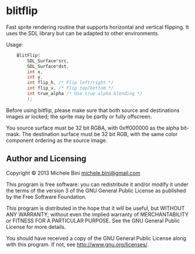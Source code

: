 blitflip
========

Fast sprite rendering routine that supports horizontal and vertical flipping.  It uses the SDL library but can be adapted to other environments.

Usage:

````c
    BlitFlip(
        SDL_Surface*src,
        SDL_Surface*dst,
        int x,
        int y,
        int flip_h, /* Flip left/right */
        int flip_v, /* Flip top/bottom */
        int true_alpha /* Use true alpha blending */
        );
````

Before using bitflip, please make sure that both source and destinations images ar locked; the sprite may be partly or fully offscreen.

You source surface must be 32 bit RGBA, with 0xff000000 as the alpha bit-mask.
The destination surface must be 32 bit RGB, with the same color component ordering as the source image.


Author and Licensing
--------------------

Copyright © 2013 Michele Bini <michele.bini@gmail.com>

This program is free software: you can redistribute it and/or modify
it under the terms of the version 3 of the GNU General Public License
as published by the Free Software Foundation.

This program is distributed in the hope that it will be useful, but
WITHOUT ANY WARRANTY; without even the implied warranty of
MERCHANTABILITY or FITNESS FOR A PARTICULAR PURPOSE.  See the GNU
General Public License for more details.

You should have received a copy of the GNU General Public License
along with this program.  If not, see <http://www.gnu.org/licenses/>.
